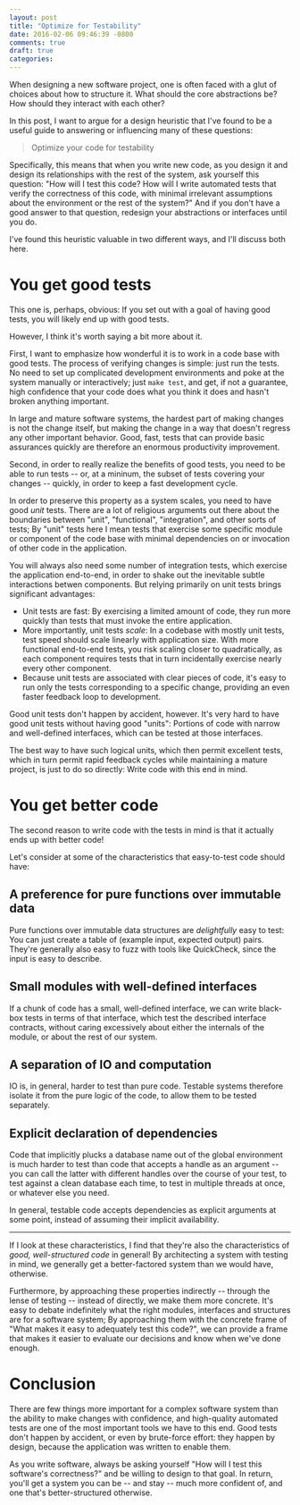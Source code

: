 ```yaml
---
layout: post
title: "Optimize for Testability"
date: 2016-02-06 09:46:39 -0800
comments: true
draft: true
categories:
---
```


When designing a new software project, one is often faced with a glut
of choices about how to structure it. What should the core
abstractions be? How should they interact with each other?

In this post, I want to argue for a design heuristic that I've found
to be a useful guide to answering or influencing many of these
questions:

> Optimize your code for testability

Specifically, this means that when you write new code, as you design
it and design its relationships with the rest of the system, ask
yourself this question: "How will I test this code? How will I write
automated tests that verify the correctness of this code, with minimal
irrelevant assumptions about the environment or the rest of the
system?" And if you don't have a good answer to that question,
redesign your abstractions or interfaces until you do.

I've found this heuristic valuable in two different ways, and I'll
discuss both here.

# You get good tests

This one is, perhaps, obvious: If you set out with a goal of having
good tests, you will likely end up with good tests.

However, I think it's worth saying a bit more about it.

First, I want to emphasize how wonderful it is to work in a code base
with good tests. The process of verifying changes is simple: just run
the tests. No need to set up complicated development environments and
poke at the system manually or interactively; just `make test`, and
get, if not a guarantee, high confidence that your code does what you
think it does and hasn't broken anything important.

In large and mature software systems, the hardest part of making
changes is not the change itself, but making the change in a way that
doesn't regress any other important behavior. Good, fast, tests that
can provide basic assurances quickly are therefore an enormous
productivity improvement.

Second, in order to really realize the benefits of good tests, you
need to be able to run tests -- or, at a mininum, the subset of tests
covering your changes -- quickly, in order to keep a fast development
cycle.

<!-- todo: talk about scalability ? -->

In order to preserve this property as a system scales, you need to
have good *unit* tests. There are a lot of religious arguments out
there about the boundaries between "unit", "functional",
"integration", and other sorts of tests; By "unit" tests here I mean
tests that exercise some specific module or component of the code base
with minimal dependencies on or invocation of other code in the
application.

You will always also need some number of integration tests, which
exercise the application end-to-end, in order to shake out the
inevitable subtle interactions betwen components. But relying
primarily on unit tests brings significant advantages:

- Unit tests are fast: By exercising a limited amount of code, they
  run more quickly than tests that must invoke the entire application.
- More importantly, unit tests *scale*: In a codebase with mostly unit
  tests, test speed should scale linearly with application size. With
  more functional end-to-end tests, you risk scaling closer to
  quadratically, as each component requires tests that in turn
  incidentally exercise nearly every other component.
- Because unit tests are associated with clear pieces of code, it's
  easy to run only the tests corresponding to a specific change,
  providing an even faster feedback loop to development.

Good unit tests don't happen by accident, however. It's very hard to
have good unit tests without having good "units": Portions of code
with narrow and well-defined interfaces, which can be tested at those
interfaces.

The best way to have such logical units, which then permit excellent
tests, which in turn permit rapid feedback cycles while maintaining a
mature project, is just to do so directly: Write code with this end in
mind.

# You get better code

The second reason to write code with the tests in mind is that it
actually ends up with better code!

Let's consider at some of the characteristics that easy-to-test code
should have:

## A preference for pure functions over immutable data

Pure functions over immutable data structures are *delightfully* easy
to test: You can just create a table of (example input, expected
output) pairs. They're generally also easy to fuzz with tools like
QuickCheck, since the input is easy to describe.

## Small modules with well-defined interfaces

If a chunk of code has a small, well-defined interface, we can write
black-box tests in terms of that interface, which test the described
interface contracts, without caring excessively about either the
internals of the module, or about the rest of our system.

## A separation of IO and computation

IO is, in general, harder to test than pure code. Testable systems
therefore isolate it from the pure logic of the code, to allow them to
be tested separately.

## Explicit declaration of dependencies

Code that implicitly plucks a database name out of the global
environment is much harder to test than code that accepts a handle as
an argument -- you can call the latter with different handles over the
course of your test, to test against a clean database each time, to
test in multiple threads at once, or whatever else you need.

In general, testable code accepts dependencies as explicit arguments
at some point, instead of assuming their implicit availability.

---

If I look at these characteristics, I find that they're also the
characteristics of *good, well-structured code* in general! By
architecting a system with testing in mind, we generally get a
better-factored system than we would have, otherwise.

Furthermore, by approaching these properties indirectly -- through the
lense of testing -- instead of directly, we make them more
concrete. It's easy to debate indefinitely what the right modules,
interfaces and structures are for a software system; By approaching
them with the concrete frame of "What makes it easy to adequately test
this code?", we can provide a frame that makes it easier to evaluate
our decisions and know when we've done enough.

# Conclusion

There are few things more important for a complex software system than
the ability to make changes with confidence, and high-quality
automated tests are one of the most important tools we have to this
end. Good tests don't happen by accident, or even by brute-force
effort: they happen by design, because the application was written to
enable them.

As you write software, always be asking yourself "How will I test this
software's correctness?" and be willing to design to that goal. In
return, you'll get a system you can be -- and stay -- much more
confident of, and one that's better-structured otherwise.
